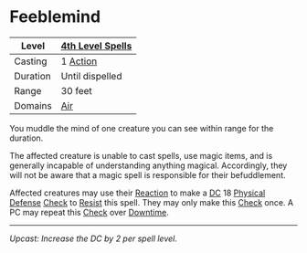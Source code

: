 # Feeblemind

| Level    | [4th Level Spells](4th%20Level%20Spells.md)         |
| -------- | --------------------------------------------------- |
| Casting  | 1 [Action](../../../../Game%20Procedures/Core%20Procedures/Action.md) |
| Duration | Until dispelled                                     |
| Range    | 30 feet                                             |
| Domains  | [Air](../../Spell%20Domains/Air.md)              |

You muddle the mind of one creature you can see within range for the duration.

The affected creature is unable to cast spells, use magic items, and is generally incapable of understanding anything magical. Accordingly, they will not be aware that a magic spell is responsible for their befuddlement.

Affected creatures may use their [Reaction](../../../../Game%20Procedures/Combat/Reaction.md) to make a [DC](../../../../Game%20Procedures/Core%20Procedures/DC.md) 18 [Physical Defense](../../../../Player%20Characters/Derived%20Statistics/Physical%20Defense.md) [Check](../../../../Game%20Procedures/Core%20Procedures/Check.md) to [Resist](../../Resist.md) this spell. They may only make this [Check](../../../../Game%20Procedures/Core%20Procedures/Check.md) once. A PC may repeat this [Check](../../../../Game%20Procedures/Core%20Procedures/Check.md) over [Downtime](../../../../Game%20Procedures/Exploration/Downtime.md).

---
*Upcast: Increase the DC by 2 per spell level.*
